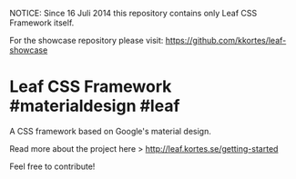 NOTICE:
Since 16 Juli 2014 this repository contains only Leaf CSS Framework itself. 

For the showcase repository please visit:
https://github.com/kkortes/leaf-showcase



Leaf CSS Framework 
\#materialdesign
\#leaf
======

A CSS framework based on Google's material design.

Read more about the project here > http://leaf.kortes.se/getting-started

Feel free to contribute!